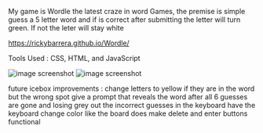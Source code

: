 My game is Wordle the latest craze in word Games, the premise is simple guess a 5 letter word and if is correct after submitting the letter will turn green. If not the leter will stay white

https://rickybarrera.github.io/Wordle/



Tools Used : CSS, HTML, and JavaScript


![image screenshot](https://i.imgur.com/mCpmfPZ.png)
![image screenshot](https://i.imgur.com/5zKFDNs.png)







future icebox improvements :
change letters to yellow if they are in the word but the wrong spot
give a prompt that reveals the word after all 6 guesses are gone and losing 
grey out the incorrect guesses in the keyboard
have the keyboard change color like the board does
make delete and enter buttons functional